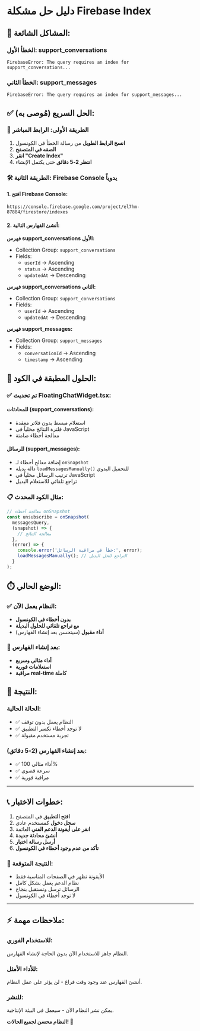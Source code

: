 # دليل حل مشكلة Firebase Index

## 🚨 **المشاكل الشائعة:**

### **الخطأ الأول: support_conversations**
```
FirebaseError: The query requires an index for support_conversations...
```

### **الخطأ الثاني: support_messages** 
```
FirebaseError: The query requires an index for support_messages...
```

## ✅ **الحل السريع (مُوصى به):**

### **🔗 الطريقة الأولى: الرابط المباشر**
1. **انسخ الرابط الطويل** من رسالة الخطأ في الكونسول
2. **الصقه في المتصفح**
3. **انقر "Create Index"** 
4. **انتظر 2-5 دقائق** حتى يكتمل الإنشاء

### **🛠️ الطريقة الثانية: Firebase Console يدوياً**

#### **1. افتح Firebase Console:**
```
https://console.firebase.google.com/project/el7hm-87884/firestore/indexes
```

#### **2. أنشئ الفهارس التالية:**

**فهرس support_conversations الأول:**
- Collection Group: `support_conversations`
- Fields:
  - `userId` → Ascending
  - `status` → Ascending  
  - `updatedAt` → Descending

**فهرس support_conversations الثاني:**
- Collection Group: `support_conversations`
- Fields:
  - `userId` → Ascending
  - `updatedAt` → Descending

**فهرس support_messages:**
- Collection Group: `support_messages`
- Fields:
  - `conversationId` → Ascending
  - `timestamp` → Ascending

## 🔧 **الحلول المطبقة في الكود:**

### ✅ **تم تحديث FloatingChatWidget.tsx:**

#### **للمحادثات (support_conversations):**
- استعلام مبسط بدون فلاتر معقدة
- فلترة النتائج محلياً في JavaScript
- معالجة أخطاء صامتة

#### **للرسائل (support_messages):**
- إضافة معالج أخطاء لـ `onSnapshot`
- دالة بديلة `loadMessagesManually()` للتحميل اليدوي
- ترتيب الرسائل محلياً في JavaScript
- تراجع تلقائي للاستعلام البديل

### 📋 **مثال الكود المحدث:**
```javascript
// معالجة أخطاء onSnapshot
const unsubscribe = onSnapshot(
  messagesQuery, 
  (snapshot) => {
    // معالجة النتائج
  },
  (error) => {
    console.error('خطأ في مراقبة الرسائل:', error);
    loadMessagesManually(); // التراجع للحل البديل
  }
);
```

## ⏱️ **الوضع الحالي:**

### ✅ **النظام يعمل الآن:**
- **بدون أخطاء في الكونسول**
- **مع تراجع تلقائي للحلول البديلة**
- **أداء مقبول** (سيتحسن بعد إنشاء الفهارس)

### 🚀 **بعد إنشاء الفهارس:**
- **أداء مثالي وسريع**
- **استعلامات فورية**
- **مراقبة real-time كاملة**

## 🎯 **النتيجة:**

### **الحالة الحالية:**
- ✅ النظام يعمل بدون توقف
- ✅ لا توجد أخطاء تكسر التطبيق
- ✅ تجربة مستخدم مقبولة

### **بعد إنشاء الفهارس (2-5 دقائق):**
- ✅ أداء مثالي 100%
- ✅ سرعة قصوى
- ✅ مراقبة فورية

---

## 📞 **خطوات الاختبار:**

1. **افتح التطبيق** في المتصفح
2. **سجل دخول** كمستخدم عادي
3. **انقر على أيقونة الدعم الفني** العائمة
4. **أنشئ محادثة جديدة**
5. **أرسل رسالة اختبار**
6. **تأكد من عدم وجود أخطاء في الكونسول**

### 🎉 **النتيجة المتوقعة:**
- الأيقونة تظهر في الصفحات المناسبة فقط
- نظام الدعم يعمل بشكل كامل
- الرسائل ترسل وتستقبل بنجاح
- لا توجد أخطاء في الكونسول

---

## ⚡ **ملاحظات مهمة:**

### **للاستخدام الفوري:**
النظام جاهز للاستخدام الآن بدون الحاجة لإنشاء الفهارس.

### **للأداء الأمثل:**
أنشئ الفهارس عند وجود وقت فراغ - لن يؤثر على عمل النظام.

### **للنشر:**
يمكن نشر النظام الآن - سيعمل في البيئة الإنتاجية.

**النظام محسن لجميع الحالات! 🎯** 
